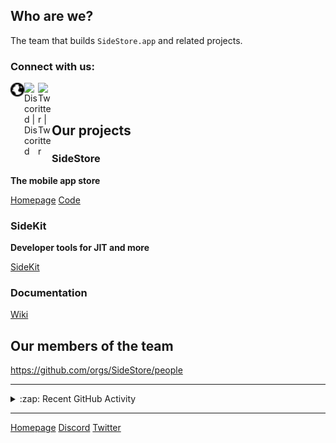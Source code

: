 <!-- 
Docs: How to use GitHub README and actions to auto-generate embedded content.
https://github.com/anuraghazra/github-readme-stats
https://www.youtube.com/watch?v=n6d4KHSKqGk
https://github.com/rahuldkjain/github-profile-readme-generator
 -->

## Who are we?

The team that builds `SideStore.app` and related projects.

### Connect with us:

<!--
[![Website](https://img.shields.io/website?label=sidestore.io&style=for-the-badge&url=https://sidestore.io)](https://sidestore.io)
[![Twitter Follow](https://img.shields.io/twitter/follow/sidestore_io?color=1DA1F2&logo=twitter&style=for-the-badge)](https://twitter.com/intent/follow?original_referer=https%3A%2F%2Fgithub.com%2Fsidestore&screen_name=sidestore)
[![GitHub Followers](https://img.shields.io/github/followers/sidestore?style=for-the-badge)]()
[![GitHub Sponsors](https://img.shields.io/github/sponsors/sidestore?style=for-the-badge
)]() 
-->

[<img align="left" alt="sidestore.io" width="22px" src="https://raw.githubusercontent.com/iconic/open-iconic/master/svg/globe.svg" />][website]
[<img align="left" alt="Discord | Discord" width="22px" src="https://cdn.jsdelivr.net/npm/simple-icons@v3/icons/discord.svg" />][discord]
[<img align="left" alt="Twitter | Twitter" width="22px" src="https://cdn.jsdelivr.net/npm/simple-icons@v3/icons/twitter.svg" />][twitter]

<br />
<br />

## Our projects

### SideStore

__The mobile app store__

[Homepage][website]
[Code][git.sidestore]

### SideKit

__Developer tools for JIT and more__

[SideKit][git.sidekit]

### Documentation

[Wiki][wiki]

## Our members of the team

https://github.com/orgs/SideStore/people

---

<details>
  <summary>:zap: Recent GitHub Activity</summary>

<!--START_SECTION:activity-->
1. 🗣 Commented on [#665](https://github.com/SideStore/SideStore/issues/665) in [SideStore/SideStore](https://github.com/SideStore/SideStore)
2. ❗️ Closed issue [#671](https://github.com/SideStore/SideStore/issues/671) in [SideStore/SideStore](https://github.com/SideStore/SideStore)
3. 🗣 Commented on [#671](https://github.com/SideStore/SideStore/issues/671) in [SideStore/SideStore](https://github.com/SideStore/SideStore)
4. 🗣 Commented on [#671](https://github.com/SideStore/SideStore/issues/671) in [SideStore/SideStore](https://github.com/SideStore/SideStore)
5. 🗣 Commented on [#671](https://github.com/SideStore/SideStore/issues/671) in [SideStore/SideStore](https://github.com/SideStore/SideStore)
6. ❗️ Opened issue [#671](https://github.com/SideStore/SideStore/issues/671) in [SideStore/SideStore](https://github.com/SideStore/SideStore)
7. 🗣 Commented on [#669](https://github.com/SideStore/SideStore/issues/669) in [SideStore/SideStore](https://github.com/SideStore/SideStore)
8. ❗️ Closed issue [#670](https://github.com/SideStore/SideStore/issues/670) in [SideStore/SideStore](https://github.com/SideStore/SideStore)
9. ❗️ Closed issue [#670](https://github.com/SideStore/SideStore/issues/670) in [SideStore/SideStore](https://github.com/SideStore/SideStore)
10. 🗣 Commented on [#670](https://github.com/SideStore/SideStore/issues/670) in [SideStore/SideStore](https://github.com/SideStore/SideStore)
11. ❗️ Opened issue [#670](https://github.com/SideStore/SideStore/issues/670) in [SideStore/SideStore](https://github.com/SideStore/SideStore)
12. 🗣 Commented on [#665](https://github.com/SideStore/SideStore/issues/665) in [SideStore/SideStore](https://github.com/SideStore/SideStore)
13. 🗣 Commented on [#667](https://github.com/SideStore/SideStore/issues/667) in [SideStore/SideStore](https://github.com/SideStore/SideStore)
14. 🗣 Commented on [#11](https://github.com/SideStore/SideServer-for-Linux/issues/11) in [SideStore/SideServer-for-Linux](https://github.com/SideStore/SideServer-for-Linux)
15. 🗣 Commented on [#11](https://github.com/SideStore/SideServer-for-Linux/issues/11) in [SideStore/SideServer-for-Linux](https://github.com/SideStore/SideServer-for-Linux)
16. 🗣 Commented on [#11](https://github.com/SideStore/SideServer-for-Linux/issues/11) in [SideStore/SideServer-for-Linux](https://github.com/SideStore/SideServer-for-Linux)
17. 💪 Opened PR [#11](https://github.com/SideStore/SideServer-for-Linux/pull/11) in [SideStore/SideServer-for-Linux](https://github.com/SideStore/SideServer-for-Linux)
18. 🗣 Commented on [#667](https://github.com/SideStore/SideStore/issues/667) in [SideStore/SideStore](https://github.com/SideStore/SideStore)
19. ❗️ Opened issue [#669](https://github.com/SideStore/SideStore/issues/669) in [SideStore/SideStore](https://github.com/SideStore/SideStore)
20. ❗️ Closed issue [#668](https://github.com/SideStore/SideStore/issues/668) in [SideStore/SideStore](https://github.com/SideStore/SideStore)
<!--END_SECTION:activity-->

</details>

---

[Homepage][patreon] [Discord][discord] [Twitter][twitter]

<!--
- [Patreon][patreon]
- [OpenCollective][opencollective]
- [YouTube][youtube]
-->

[website]: https://sidestore.io
[wiki]: https://wiki.sidestore.io
[twitter]: https://twitter.com/sidestore_io
[discord]: https://discord.gg/sidestore-949183273383395328
[youtube]: https://youtube.com/TODO
[patreon]: https://www.patreon.com/SideStore
[opencollective]: https://opencollective.com/TODO
[git.sidestore]: https://github.com/SideStore/SideStore/
[git.sidekit]: https://github.com/SideStore/SideKit

